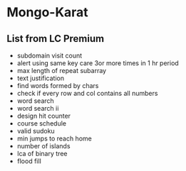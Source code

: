 # Mongo-Karat
## List from LC Premium
- subdomain visit count
- alert using same key care 3or more times in 1 hr period
- max length of repeat subarray
- text justification
- find words formed by chars
- check if every row and col contains all numbers
- word search
- word search ii
- design hit counter
- course schedule
- valid sudoku
- min jumps to reach home
- number of islands
- lca of binary tree
- flood fill
